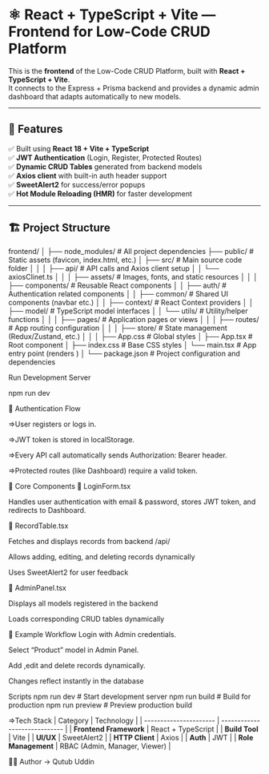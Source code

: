 # ⚛️ React + TypeScript + Vite — Frontend for Low-Code CRUD Platform

This is the **frontend** of the Low-Code CRUD Platform, built with **React + TypeScript + Vite**.  
It connects to the Express + Prisma backend and provides a dynamic admin dashboard that adapts automatically to new models.

---

## 🚀 Features

✅ Built using **React 18 + Vite + TypeScript**  
✅ **JWT Authentication** (Login, Register, Protected Routes)  
✅ **Dynamic CRUD Tables** generated from backend models  
✅ **Axios client** with built-in auth header support  
✅ **SweetAlert2** for success/error popups  
✅ **Hot Module Reloading (HMR)** for faster development  

---

## 🏗️ Project Structure

frontend/
│
├── node_modules/          # All project dependencies
├── public/                # Static assets (favicon, index.html, etc.)
│
├── src/                   # Main source code folder
│   │
│   ├── api/               # API calls and Axios client setup
│   │   └── axiosClinet.ts
│   │
│   ├── assets/            # Images, fonts, and static resources
│   │
│   ├── components/        # Reusable React components
│   │   ├── auth/          # Authentication related components
│   │   ├── common/        # Shared UI components (navbar etc.)
│   │   ├── context/       # React Context providers
│   │   ├── model/         # TypeScript model interfaces
│   │   └── utils/         # Utility/helper functions
│   │
│   ├── pages/             # Application pages or views
│   │
│   ├── routes/            # App routing configuration
│   │
│   ├── store/             # State management (Redux/Zustand, etc.)
│   │
│   ├── App.css            # Global styles
│   ├── App.tsx            # Root component
│   ├── index.css          # Base CSS styles
│   └── main.tsx           # App entry point (renders <App />)
│
└── package.json           # Project configuration and dependencies

Run Development Server

npm run dev

🔐 Authentication Flow

=>User registers or logs in.

=>JWT token is stored in localStorage.

=>Every API call automatically sends Authorization: Bearer <token> header.

=>Protected routes (like Dashboard) require a valid token.

🧩 Core Components
🔸 LoginForm.tsx

Handles user authentication with email & password, stores JWT token, and redirects to Dashboard.

🔸 RecordTable.tsx

Fetches and displays records from backend /api/<model>

Allows adding, editing, and deleting records dynamically

Uses SweetAlert2 for user feedback

🔸 AdminPanel.tsx

Displays all models registered in the backend

Loads corresponding CRUD tables dynamically  


🧠 Example Workflow
Login with Admin credentials.

Select “Product” model in Admin Panel.

Add ,edit and delete records dynamically.

Changes reflect instantly in the database

Scripts
npm run dev       # Start development server
npm run build     # Build for production
npm run preview   # Preview production build


=>Tech Stack
| Category               | Technology                    |
| ---------------------- | ----------------------------- |
| **Frontend Framework** | React + TypeScript            |
| **Build Tool**         | Vite                          |
| **UI/UX**              | SweetAlert2                   |
| **HTTP Client**        | Axios                         |
| **Auth**               | JWT                           |
| **Role Management**    | RBAC (Admin, Manager, Viewer) |


🧑‍💻 Author
 -> Qutub Uddin




